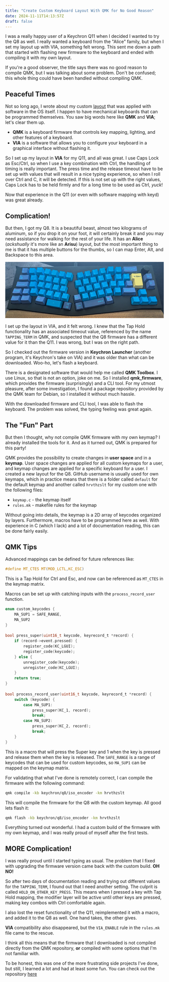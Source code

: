```yaml
---
title: "Create Custom Keyboard Layout With QMK for No Good Reason"
date: 2024-11-11T14:13:57Z
draft: false
---
```


I was a really happy user of a Keychron Q11 when I decided I wanted to try the Q8 as well. I really wanted a keyboard from the "Alice" family, but when I set my layout up with VIA, something felt wrong. This sent me down a path that started with flashing new firmware to the keyboard and ended with compiling it with my own layout.

<!--more-->

If you're a good observer, the title says there was no good reason to compile QMK, but I was talking about some problem. Don't be confused; this whole thing could have been handled without compiling QMK.

## Peaceful Times

Not so long ago, I wrote about my custom [layout](/posts/making-a-better-keyboard-layout) that was applied with software in the OS itself. I happen to have mechanical keyboards that can be programmed themselves. You saw big words here like **QMK** and **VIA**; let's clear them up.

- **QMK** is a keyboard firmware that controls key mapping, lighting, and other features of a keyboard.
- **VIA** is a software that allows you to configure your keyboard in a graphical interface without flashing it.

So I set up my layout in **VIA** for my Q11, and all was great. I use Caps Lock as Esc/Ctrl, so when I use a key combination with Ctrl, the handling of timing is really important. The press time and the release timeout have to be set up with values that will result in a nice typing experience, so when I roll over Ctrl and C, it will be detected. If this is not set up with the right values, Caps Lock has to be held firmly and for a long time to be used as Ctrl, _yuck_!

Now that experience in the Q11 (or even with software mapping with keyd) was great already.

## Complication!

But then, I got my Q8. It is a beautiful beast, almost two kilograms of aluminum, so if you drop it on your foot, it will certainly break it and you may need assistance for walking for the rest of your life. It has an **Alice** (_ackshually_ it's more like an **Arisu**) layout, but the most important thing to me is that it has multiple buttons for the thumbs, so I can map Enter, Alt, and Backspace to this area.

![Q8](q8.png)

I set up the layout in VIA, and it felt wrong. I knew that the Tap Hold functionality has an associated timeout value, referenced by the name `TAPPING_TERM` in QMK, and suspected that the Q8 firmware has a different value for it than the Q11. I was wrong, but I was on the right path.

So I checked out the firmware version in **Keychron Launcher** (another program, it's Keychron's take on VIA) and it was older than what can be downloaded. Woo-ho, let's flash a keyboard.

There is a designated software that would help me called **QMK Toolbox**. I use Linux, so that is not an option, joke on me. So I installed **qmk_firmware**, which provides the firmware (surprisingly) and a CLI tool. For my utmost pleasure, after some investigation, I found a package repository provided by the QMK team for Debian, so I installed it without much hassle.

With the downloaded firmware and CLI tool, I was able to flash the keyboard. The problem was solved, the typing feeling was great again.

## The "Fun" Part

But then I thought, why not compile QMK firmware with my own keymap? I already installed the tools for it. And as it turned out, QMK is prepared for this party!

QMK provides the possibility to create changes in **user space** and in a **keymap**. User space changes are applied for all custom keymaps for a user, and keymap changes are applied for a specific keyboard for a user. I created a new layout for the Q8. GitHub username is usually used for own keymaps, which in practice means that there is a folder called `default` for the default keymap and another called `hrvthzslt` for my custom one with the following files:

- `keymap.c` - the keymap itself
- `rules.mk` - makefile rules for the keymap

Without going into details, the keymap is a 2D array of keycodes organized by layers. Furthermore, macros have to be programmed here as well. With experience in C (which I lack) and a lot of documentation reading, this can be done fairly easily.

## QMK Tips

Advanced mappings can be defined for future references like:

```c
#define MT_CTES MT(MOD_LCTL,KC_ESC)
```

This is a Tap Hold for Ctrl and Esc, and now can be referenced as `MT_CTES` in the keymap matrix.

Macros can be set up with catching inputs with the `process_record_user` function.

```c
enum custom_keycodes {
    MA_SUP1 = SAFE_RANGE,
    MA_SUP2
}

bool press_super(uint16_t keycode, keyrecord_t *record) {
    if (record->event.pressed) {
        register_code(KC_LGUI);
        register_code(keycode);
    } else {
        unregister_code(keycode);
        unregister_code(KC_LGUI);
    }
    return true;
}

bool process_record_user(uint16_t keycode, keyrecord_t *record) {
    switch (keycode) {
        case MA_SUP1:
            press_super(KC_1, record);
            break;
        case MA_SUP2:
            press_super(KC_2, record);
            break;
    }
}
```

This is a macro that will press the Super key and 1 when the key is pressed and release them when the key is released. The `SAFE_RANGE` is a range of keycodes that can be used for custom keycodes, so `MA_SUP1` can be mapped on the keymap matrix.

For validating that what I've done is remotely correct, I can compile the firmware with the following command:

```bash
qmk compile -kb keychron/q8/iso_encoder -km hrvthzslt
```

This will compile the firmware for the Q8 with the custom keymap. All good lets flash it:

```bash
qmk flash -kb keychron/q8/iso_encoder -km hrvthzslt
```

Everything turned out wonderful. I had a custom build of the firmware with my own keymap, and I was really proud of myself after the first tests.

## MORE Complication!

I was really proud until I started typing as usual. The problem that I fixed with upgrading the firmware version came back with the custom build. **OH NO!**

So after two days of documentation reading and trying out different values for the `TAPPING_TERM`, I found out that I need another setting. The culprit is called `HOLD_ON_OTHER_KEY_PRESS`. This means when I pressed a key with Tap Hold mapping, the modifier layer will be active until other keys are pressed, making key combos with Ctrl comfortable again.

I also lost the reset functionality of the Q11, reimplemented it with a macro, and added it to the Q8 as well. One hand takes, the other gives.

**VIA** compatibility also disappeared, but the `VIA_ENABLE` rule in the `rules.mk` file came to the rescue.

I think all this means that the firmware that I downloaded is not compiled directly from the QMK repository, **or** compiled with some options that I'm not familiar with.

To be honest, this was one of the more frustrating side projects I've done, but still, I learned a lot and had at least some fun. You can check out the repository [here](https://github.com/hrvthzslt/qmk-layouts)
